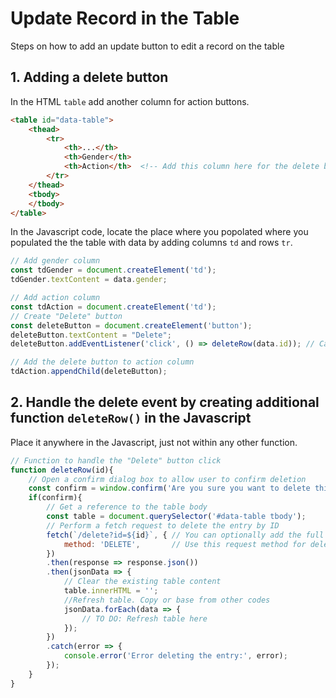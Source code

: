 # Update Record in the Table
Steps on how to add an update button to edit a record on the table

## 1. Adding a delete button
In the HTML `table` add another column for action buttons.
```html
<table id="data-table">    
    <thead>   	
        <tr>	
            <th>...</th>
            <th>Gender</th>
            <th>Action</th>  <!-- Add this column here for the delete buttons -->
        </tr>
    </thead>
    <tbody>
    </tbody>
</table>
```
In the Javascript code, locate the place where you popolated where you populated the the table with data by adding columns `td` and rows `tr`.
```javascript
// Add gender column
const tdGender = document.createElement('td');
tdGender.textContent = data.gender;

// Add action column
const tdAction = document.createElement('td');
// Create "Delete" button
const deleteButton = document.createElement('button');
deleteButton.textContent = "Delete";
deleteButton.addEventListener('click', () => deleteRow(data.id)); // Call delete function with the ID

// Add the delete button to action column
tdAction.appendChild(deleteButton);
```

## 2. Handle the delete event by creating additional function `deleteRow()` in the Javascript
Place it anywhere in the Javascript, just not within any other function.
```javascript
// Function to handle the "Delete" button click
function deleteRow(id){
	// Open a confirm dialog box to allow user to confirm deletion
    const confirm = window.confirm('Are you sure you want to delete this record?');
    if(confirm){
        // Get a reference to the table body
        const table = document.querySelector('#data-table tbody');
        // Perform a fetch request to delete the entry by ID
        fetch(`/delete?id=${id}`, { // You can optionally add the full address: http://localhost:8000
            method: 'DELETE',       // Use this request method for delete
        })
        .then(response => response.json())
        .then(jsonData => {
            // Clear the existing table content
            table.innerHTML = '';
            //Refresh table. Copy or base from other codes
            jsonData.forEach(data => {
                // TO DO: Refresh table here
            });
        })
        .catch(error => {
            console.error('Error deleting the entry:', error);
        });
    }
}
```